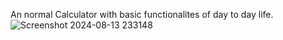 An normal Calculator with basic functionalites of day to day life.
![Screenshot 2024-08-13 233148](https://github.com/user-attachments/assets/84a184a8-d241-4757-9773-98ce93def421)
